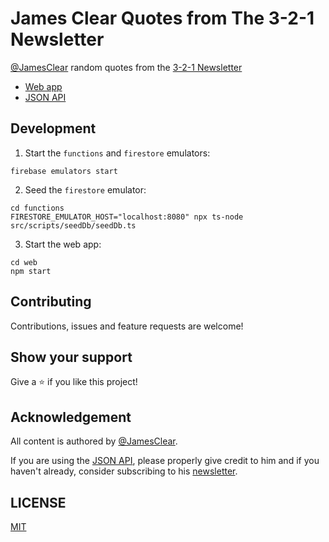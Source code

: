 # James Clear Quotes from The 3-2-1 Newsletter

[@JamesClear](https://twitter.com/JamesClear) random quotes from the [3-2-1 Newsletter](https://jamesclear.com/3-2-1)

- [Web app](https://james-clear-quotes.web.app)
- [JSON API](https://james-clear-quotes.web.app/api/random)

## Development

1. Start the `functions` and `firestore` emulators:

```
firebase emulators start
```

2. Seed the `firestore` emulator:

```
cd functions
FIRESTORE_EMULATOR_HOST="localhost:8080" npx ts-node src/scripts/seedDb/seedDb.ts
```

3. Start the web app:

```
cd web
npm start
```

## Contributing

Contributions, issues and feature requests are welcome!

## Show your support

Give a ⭐️ if you like this project!

## Acknowledgement

All content is authored by [@JamesClear](https://twitter.com/JamesClear).

If you are using the [JSON API](https://james-clear-quotes.web.app/api/random), please properly give credit to him and if you haven't already, consider subscribing to his [newsletter](https://jamesclear.com/3-2-1).

## LICENSE

[MIT](LICENSE)
